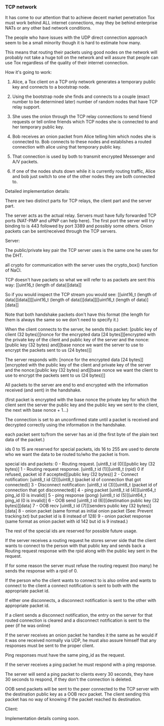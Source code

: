 ### TCP network

It has come to our attention that to achieve decent market penetration Tox 
must work behind ALL internet connections, may they be behind enterprise NATs 
or any other bad network conditions. 

The people who have issues with the UDP direct connection approach seem to be a 
small minority though it is hard to estimate how many.

This means that routing their packets using good nodes on the network will 
probably not take a huge toll on the network and will assure that people
can use Tox regardless of the quality of their internet connection.


How it's going to work:
1. Alice, a Tox client on a TCP only network generates a temporary public key 
and connects to a bootstrap node.

2. Using the bootstrap node she finds and connects to a couple (exact number 
to be determined later) number of random nodes that have TCP relay support.

3. She uses the onion through the TCP relay connections to send friend requests 
or tell online friends which TCP nodes she is connected to and her temporary 
public key.

4. Bob receives an onion packet from Alice telling him which nodes she is 
connected to. Bob connects to these nodes and establishes a routed connection 
with alice using that temporary public key.

5. That connection is used by both to transmit encrypted Messenger and A/V 
packets.

6. If one of the nodes shuts down while it is currently routing traffic, Alice 
and bob just switch to one of the other nodes they are both connected to.


Detailed implementation details:

There are two distinct parts for TCP relays, the client part and the server 
part.

The server acts as the actual relay. Servers must have fully forwarded TCP 
ports (NAT-PMP and uPNP can help here). The first port the server will try 
binding to is 443 followed by port 3389 and possibly some others. Onion packets 
can be sent/received through the TCP servers.


Server:

The public/private key pair the TCP server uses is the same one he uses for the 
DHT. 

all crypto for communication with the server uses the crypto_box() function of 
NaCl.

TCP doesn't have packets so what we will refer to as packets are sent this way: 
[[uint16_t (length of data)][data]]

So if you would inspect the TCP stream you would see:
[[uint16_t (length of data)][data]][[uint16_t (length of 
data)][data]][[uint16_t (length of data)][data]]

Note that both handshake packets don't have this format (the length for them is 
always the same so we don't need to specify it.)

When the client connects to the server, he sends this packet:
[public key of client (32 bytes)][nonce for the encrypted data [24 
bytes]][encrypted with the private key of the client and public key of the 
server and the nonce:[public key (32 bytes) and][base nonce we want the server 
to use to encrypt the packets sent to us (24 bytes)]]

The server responds with:
[nonce for the encrypted data [24 bytes]][encrypted with the public key of the 
client and private key of the server and the nonce:[public key (32 bytes) 
and][base nonce we want the client to use to encrypt the packets sent to us (24 
bytes)]]

All packets to the server are end to end encrypted with the information 
received 
(and sent) in the handshake.

(first packet is encrypted with the base nonce the private key for which the 
client sent the server the public key and the public key we sent to the client, 
the next with base nonce + 1...)

The connection is set to an unconfirmed state until a packet is received and 
decrypted correctly using the information in the handshake.

each packet sent to/from the server has an id (the first byte of the plain text 
data of the packet.)

ids 0 to 15 are reserved for special packets, ids 16 to 255 are used to denote 
who we want the data to be routed to/who the packet is from.

special ids and packets:
0 - Routing request.
[uint8_t id (0)][public key (32 bytes)]
1 - Routing request response.
[uint8_t id (1)][uint8_t (rpid) 0 if refused, packet id if accepted][public key 
(32 bytes)]
2 - Connect notification:
[uint8_t id (2)][uint8_t (packet id of connection that got connected)]
3 - Disconnect notification:
[uint8_t id (3)][uint8_t (packet id of connection that got disconnected)]
4 - ping packet
[uint8_t id (4)][uint64_t ping_id (0 is invalid)]
5 - ping response (pong)
[uint8_t id (5)][uint64_t ping_id (0 is invalid)]
6 - OOB send
[uint8_t id (6)][destination public key (32 bytes)][data]
7 - OOB recv
[uint8_t id (7)][senders public key (32 bytes)][data]
8 - onion packet (same format as initial onion packet (See: Prevent 
tracking.txt) but packet id is 8 instead of 128)
9 - onion packet response (same format as onion packet with id 142 but id is 9 
instead.)

The rest of the special ids are reserved for possible future usage.

If the server receives a routing request he stores server side that the client 
wants to connect to the person with that public key and sends back a Routing 
request response with the rpid along with the public key sent in the request.

If for some reason the server must refuse the routing request (too many) he 
sends the response with a rpid of 0.

If the person who the client wants to connect to is also online and wants to 
connect to the client a connect notification is sent to both with the 
appropriate packet id.

If either one disconnects, a disconnect notification is sent to the other with 
appropriate packet id.

If a client sends a disconnect notification, the entry on the server for that 
routed connection is cleared and a disconnect notification is sent to the peer 
(if he was online)

If the server receives an onion packet he handles it the same as he would if it 
was one received normally via UDP, he must also assure himself that any 
responses must be sent to the proper client.

Ping responses must have the same ping_id as the request.

If the server receives a ping packet he must respond with a ping response.

The server will send a ping packet to clients every 30 seconds, they have 30 
seconds to respond, if they don't the connection is deleted.

OOB send packets will be sent to the peer connected to the TCP server with the 
destination public key as a OOB recv packet. The client sending this packet has 
no way of knowing if the packet reached its destination.


Client:

Implementation details coming soon.
